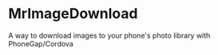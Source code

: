 MrImageDownload
===============

A way to download images to your phone's photo library with PhoneGap/Cordova